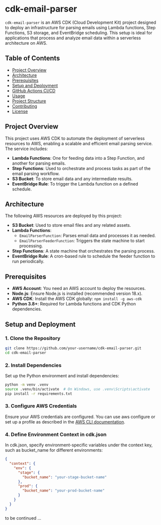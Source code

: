 
# cdk-email-parser

`cdk-email-parser` is an AWS CDK (Cloud Development Kit) project designed to deploy an infrastructure for parsing emails using Lambda functions, Step Functions, S3 storage, and EventBridge scheduling. This setup is ideal for applications that process and analyze email data within a serverless architecture on AWS.

## Table of Contents

- [Project Overview](#project-overview)
- [Architecture](#architecture)
- [Prerequisites](#prerequisites)
- [Setup and Deployment](#setup-and-deployment)
- [GitHub Actions CI/CD](#github-actions-cicd)
- [Usage](#usage)
- [Project Structure](#project-structure)
- [Contributing](#contributing)
- [License](#license)

## Project Overview

This project uses AWS CDK to automate the deployment of serverless resources to AWS, enabling a scalable and efficient email parsing service. The service includes:
- **Lambda Functions**: One for feeding data into a Step Function, and another for parsing emails.
- **Step Functions**: Used to orchestrate and process tasks as part of the email parsing workflow.
- **S3 Bucket**: To store email data and any intermediate results.
- **EventBridge Rule**: To trigger the Lambda function on a defined schedule.

## Architecture

The following AWS resources are deployed by this project:
- **S3 Bucket**: Used to store email files and any related assets.
- **Lambda Functions**:
  - `EmailParserFunction`: Parses email data and processes it as needed.
  - `EmailParserFeederFunction`: Triggers the state machine to start processing.
- **Step Functions**: A state machine that orchestrates the parsing process.
- **EventBridge Rule**: A cron-based rule to schedule the feeder function to run periodically.

## Prerequisites

- **AWS Account**: You need an AWS account to deploy the resources.
- **Node.js**: Ensure Node.js is installed (recommended version 18.x).
- **AWS CDK**: Install the AWS CDK globally: `npm install -g aws-cdk`
- **Python 3.8+**: Required for Lambda functions and CDK Python dependencies.

## Setup and Deployment

### 1. Clone the Repository

```bash
git clone https://github.com/your-username/cdk-email-parser.git
cd cdk-email-parser
```

### 2. Install Dependencies
Set up the Python environment and install dependencies:
```bash
python -m venv .venv
source .venv/bin/activate  # On Windows, use .venv\Scripts\activate
pip install -r requirements.txt
```
### 3. Configure AWS Credentials
Ensure your AWS credentials are configured. You can use aws configure or set up a profile as described in the [AWS CLI documentation](https://docs.aws.amazon.com/cli/latest/userguide/cli-chap-configure.html).  

### 4. Define Environment Context in cdk.json
In cdk.json, specify environment-specific variables under the context key, such as bucket_name for different environments:
```json
{
  "context": {
    "env": {
      "stage": {
        "bucket_name": "your-stage-bucket-name"
      },
      "prod": {
        "bucket_name": "your-prod-bucket-name"
      }
    }
  }
}
```
to be continued ...
